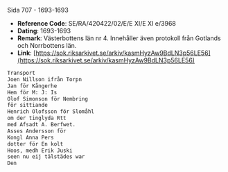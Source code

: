 Sida 707 - 1693-1693

- **Reference Code**: SE/RA/420422/02/E/E XI/E XI e/3968
- **Dating**: 1693-1693
- **Remark**: Västerbottens län nr 4. Innehåller även protokoll från Gotlands och Norrbottens län.
- **Link**: [https://sok.riksarkivet.se/arkiv/kasmHyzAw9BdLN3p56LE56](https://sok.riksarkivet.se/arkiv/kasmHyzAw9BdLN3p56LE56)

```txt linenums="1"
Transport
Joen Nillson ifrån Torpn
Jan för Kångerhe
Hem för M: J: Is
Olof Simonson för Nembring
för sittiande
Henrich Olofsson för Slomåhl
om der tinglyda Rtt
med Afsadt A. Berfwet.
Asses Andersson för
Kongl Anna Pers
dotter för En kolt
Hoos, medh Erik Juski
seen nu eij tälstädes war
Den
```
